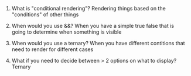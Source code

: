 1. What is "conditional rendering"?
Rendering things based on the "conditions" of other things


2. When would you use &&?
When you have a simple true false that is
going to determine when something is visible



3. When would you use a ternary?
When you have different contitions that 
need to render for different cases



4. What if you need to decide between > 2 options on
   what to display?
   Ternary

